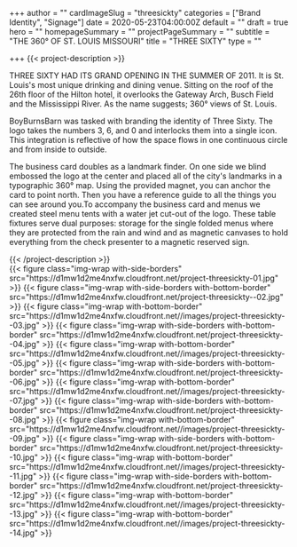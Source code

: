 +++
author = ""
cardImageSlug = "threesickty"
categories = ["Brand Identity", "Signage"]
date = 2020-05-23T04:00:00Z
default = ""
draft = true
hero = ""
homepageSummary = ""
projectPageSummary = ""
subtitle = "THE 360° OF ST. LOUIS MISSOURI"
title = "THREE SIXTY"
type = ""

+++
{{< project-description >}}
<p>THREE SIXTY HAD ITS GRAND OPENING IN THE SUMMER OF 2011. It is St. Louis's most unique drinking and dining venue. Sitting on the roof of the 26th floor of the Hilton hotel, it overlooks the Gateway Arch, Busch Field and the Mississippi River. As the name suggests; 360° views of St. Louis.</p>
<p>BoyBurnsBarn was tasked with branding the identity of Three Sixty. The logo takes the numbers 3, 6, and 0 and interlocks them into a single icon. This integration is reflective of how the space flows in one continuous circle and from inside to outside.</p>
<p>The business card doubles as a landmark finder. On one side we blind embossed the logo at the center and placed all of the city's landmarks in a typographic 360° map. Using the provided magnet, you can anchor the card to point north. Then you have a reference guide to all the things you can see around you.To accompany the business card and menus we created steel menu tents with a water jet cut-out of the logo. These table fixtures serve dual purposes: storage for the single folded menus where they are protected from the rain and wind and as magnetic canvases to hold everything from the check presenter to a magnetic reserved sign.</p>
{{< /project-description >}}

<div class="project-item"> {{< figure class="img-wrap with-side-borders" src="https://d1mw1d2me4nxfw.cloudfront.net/project-threesickty-01.jpg" >}}
  {{< figure class="img-wrap with-side-borders with-bottom-border" src="https://d1mw1d2me4nxfw.cloudfront.net/project-threesickty--02.jpg" >}}
{{< figure class="img-wrap with-bottom-border" src="https://d1mw1d2me4nxfw.cloudfront.net//images/project-threesickty--03.jpg" >}}
   {{< figure class="img-wrap with-side-borders with-bottom-border" src="https://d1mw1d2me4nxfw.cloudfront.net/project-threesickty--04.jpg" >}}
{{< figure class="img-wrap with-bottom-border" src="https://d1mw1d2me4nxfw.cloudfront.net//images/project-threesickty--05.jpg" >}}
   {{< figure class="img-wrap with-side-borders with-bottom-border" src="https://d1mw1d2me4nxfw.cloudfront.net/project-threesickty--06.jpg" >}}
{{< figure class="img-wrap with-bottom-border" src="https://d1mw1d2me4nxfw.cloudfront.net//images/project-threesickty--07.jpg" >}}
   {{< figure class="img-wrap with-side-borders with-bottom-border" src="https://d1mw1d2me4nxfw.cloudfront.net/project-threesickty--08.jpg" >}}
{{< figure class="img-wrap with-bottom-border" src="https://d1mw1d2me4nxfw.cloudfront.net//images/project-threesickty--09.jpg" >}}
   {{< figure class="img-wrap with-side-borders with-bottom-border" src="https://d1mw1d2me4nxfw.cloudfront.net/project-threesickty--10.jpg" >}}
{{< figure class="img-wrap with-bottom-border" src="https://d1mw1d2me4nxfw.cloudfront.net//images/project-threesickty--11.jpg" >}}
   {{< figure class="img-wrap with-side-borders with-bottom-border" src="https://d1mw1d2me4nxfw.cloudfront.net/project-threesickty--12.jpg" >}}
{{< figure class="img-wrap with-bottom-border" src="https://d1mw1d2me4nxfw.cloudfront.net//images/project-threesickty--13.jpg" >}}
  {{< figure class="img-wrap with-bottom-border" src="https://d1mw1d2me4nxfw.cloudfront.net//images/project-threesickty--14.jpg" >}}
</div>